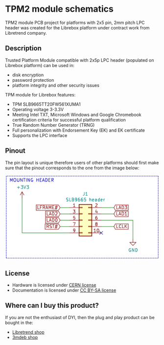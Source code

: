 # TPM2 module schematics

TPM2 module PCB project for platforms with 2x5 pin, 2mm pitch LPC header was
created for the Librebox platform under contract work from Libretrend company.

## Description

Trusted Platform Module compatible with 2x5p LPC header (populated on Librebox
platform) can be used in:

* disk encryption
* password protection
* platform integrity and other security issues

TPM module for Librebox features:

* TPM SLB9665TT20FW561XUMA1
* Operating voltage 3-3.3V
* Meeting Intel TXT, Microsoft Windows and Google Chromebook certification
  criteria for successful platform qualification
* True Random Number Generator (TRNG)
* Full personalization with Endorsement Key (EK) and EK certificate
* Supports the LPC interface

## Pinout

The pin layout is unique therefore users of other platforms should first make
sure that the pinout corresponds to the one from the image below:

![tpm2-2x5pin-2mm-lpc-pinout](img/pin-layout.png)

## License

* Hardware is licensed under [CERN license](LICENSE.txt)
* Documentation is licensed under [CC BY-SA license](https://creativecommons.org/licenses/by-sa/2.0/)

## Where can I buy this product?

If you are not the enthusiast of DYI, then the plug and play product can be
bought in the:

* [Libretrend shop](https://libretrend.com/specs/librebox)
* [3mdeb shop](https://shop.3mdeb.com/product/tpm2-module-for-librebox/)
